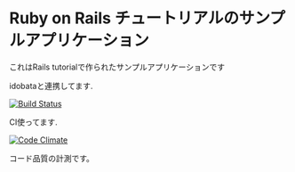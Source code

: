 # Ruby on Rails チュートリアルのサンプルアプリケーション

これはRails tutorialで作られたサンプルアプリケーションです

idobataと連携してます.

[![Build Status](https://travis-ci.org/swamp09/sample_app.svg?branch=master)](https://travis-ci.org/swamp09/sample_app)

CI使ってます.

[![Code Climate](https://codeclimate.com/github/swamp09/sample_app/badges/gpa.svg)](https://codeclimate.com/githubswamp09/sample_app)

コード品質の計測です。
